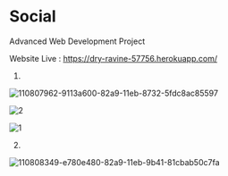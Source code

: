 # Social
Advanced Web Development Project

Website Live : https://dry-ravine-57756.herokuapp.com/



1)

![110807962-9113a600-82a9-11eb-8732-5fdc8ac85597](https://user-images.githubusercontent.com/63739986/110834291-62a2c480-82c3-11eb-91bd-076dcbc044c7.gif)





![2](https://user-images.githubusercontent.com/63739986/110835058-52d7b000-82c4-11eb-9c90-4fd2f0efadbb.png)





![1](https://user-images.githubusercontent.com/63739986/110835054-50755600-82c4-11eb-8abe-956ff5bd978b.png)




2)

![110808349-e780e480-82a9-11eb-9b41-81cbab50c7fa](https://user-images.githubusercontent.com/63739986/110834272-5cace380-82c3-11eb-917c-1ab0831bc2a2.gif)

